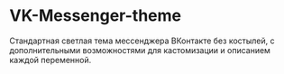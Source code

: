 # VK-Messenger-theme
Стандартная светлая тема мессенджера ВКонтакте без костылей, с дополнительными возможностями для кастомизации и описанием каждой переменной. 
